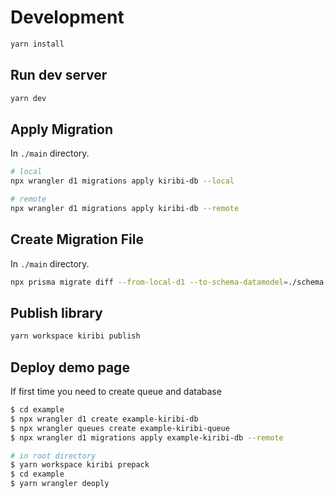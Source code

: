 # Development

```bash
yarn install
```

## Run dev server

```bash
yarn dev
```

## Apply Migration

In `./main` directory.

```bash
# local
npx wrangler d1 migrations apply kiribi-db --local
```

```bash
# remote
npx wrangler d1 migrations apply kiribi-db --remote
```

## Create Migration File

In `./main` directory.

```bash
npx prisma migrate diff --from-local-d1 --to-schema-datamodel=./schema.prisma --script -o ./migrations/__INPUT_NEW_MIGRATION_FILE_NAME__.sql
```

## Publish library

```bash
yarn workspace kiribi publish
```

## Deploy demo page

If first time you need to create queue and database
```bash
$ cd example
$ npx wrangler d1 create example-kiribi-db
$ npx wrangler queues create example-kiribi-queue
$ npx wrangler d1 migrations apply example-kiribi-db --remote
```

```bash
# in root directory
$ yarn workspace kiribi prepack
$ cd example
$ yarn wrangler deoply
```
